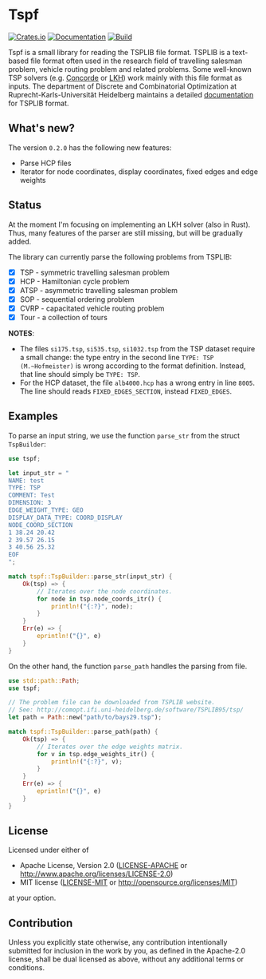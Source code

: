 # Tspf

[![Crates.io](https://img.shields.io/crates/v/tspf)](https://crates.io/crates/tspf) [![Documentation](https://docs.rs/tspf/badge.svg)](https://docs.rs/tspf) [![Build](https://github.com/1crcbl/tspf-rs/actions/workflows/main.yml/badge.svg)](https://github.com/1crcbl/tspf-rs/actions/workflows/main.yml)

Tspf is a small library for reading the TSPLIB file format. TSPLIB is a text-based file format often used in the research field of travelling salesman problem, vehicle routing problem and related problems. Some well-known TSP solvers (e.g. [Concorde](http://www.math.uwaterloo.ca/tsp/concorde/index.html) or [LKH](http://webhotel4.ruc.dk/~keld/research/LKH/)) work mainly with this file format as inputs. The department of Discrete and Combinatorial Optimization at Ruprecht-Karls-Universität Heidelberg maintains a detailed [documentation](http://comopt.ifi.uni-heidelberg.de/software/TSPLIB95/) for TSPLIB format.

## What's new?
The version ```0.2.0``` has the following new features:
- Parse HCP files
- Iterator for node coordinates, display coordinates, fixed edges and edge weights

## Status
At the moment I'm focusing on implementing an LKH solver (also in Rust). Thus, many features of the parser are still missing, but will be gradually added.

The library can currently parse the following problems from TSPLIB:  
- [X] TSP - symmetric travelling salesman problem  
- [X] HCP - Hamiltonian cycle problem  
- [X] ATSP - asymmetric travelling salesman problem  
- [X] SOP - sequential ordering problem  
- [X] CVRP - capacitated vehicle routing problem  
- [X] Tour - a collection of tours  

**NOTES**:
- The files ```si175.tsp```, ```si535.tsp```, ```si1032.tsp``` from the TSP dataset require a small change: the type entry in the second line ```TYPE: TSP (M.~Hofmeister)``` is wrong according to the format definition. Instead, that line should simply be ```TYPE: TSP```.
- For the HCP dataset, the file ```alb4000.hcp``` has a wrong entry in line ```8005```. The line should reads ```FIXED_EDGES_SECTION```, instead ```FIXED_EDGES```.

## Examples
To parse an input string, we use the function ```parse_str``` from the struct ```TspBuilder```:
```rust
use tspf;

let input_str = "
NAME: test
TYPE: TSP
COMMENT: Test
DIMENSION: 3
EDGE_WEIGHT_TYPE: GEO
DISPLAY_DATA_TYPE: COORD_DISPLAY
NODE_COORD_SECTION
1 38.24 20.42
2 39.57 26.15
3 40.56 25.32
EOF
";

match tspf::TspBuilder::parse_str(input_str) {
    Ok(tsp) => {
        // Iterates over the node coordinates.
        for node in tsp.node_coords_itr() {
            println!("{:?}", node);
        }
    }
    Err(e) => {
        eprintln!("{}", e)
    }
}
```

On the other hand, the function ```parse_path``` handles the parsing from file.
```rust
use std::path::Path;
use tspf;

// The problem file can be downloaded from TSPLIB website.
// See: http://comopt.ifi.uni-heidelberg.de/software/TSPLIB95/tsp/
let path = Path::new("path/to/bays29.tsp");

match tspf::TspBuilder::parse_path(path) {
    Ok(tsp) => {
        // Iterates over the edge weights matrix.
        for v in tsp.edge_weights_itr() {
            println!("{:?}", v);
        }
    }
    Err(e) => {
        eprintln!("{}", e)
    }
}
```

## License

Licensed under either of

 * Apache License, Version 2.0
   ([LICENSE-APACHE](LICENSE-APACHE) or http://www.apache.org/licenses/LICENSE-2.0)
 * MIT license
   ([LICENSE-MIT](LICENSE-MIT) or http://opensource.org/licenses/MIT)

at your option.

## Contribution

Unless you explicitly state otherwise, any contribution intentionally submitted
for inclusion in the work by you, as defined in the Apache-2.0 license, shall be
dual licensed as above, without any additional terms or conditions.

